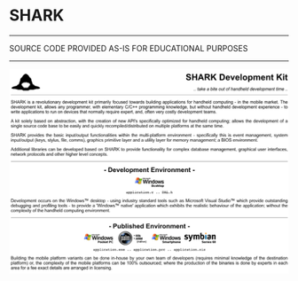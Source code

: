 # SHARK

----------------------------------------------------------------------------

 SOURCE CODE PROVIDED AS-IS FOR EDUCATIONAL PURPOSES

----------------------------------------------------------------------------

![SHARK info](images/SHARK-index.png)
